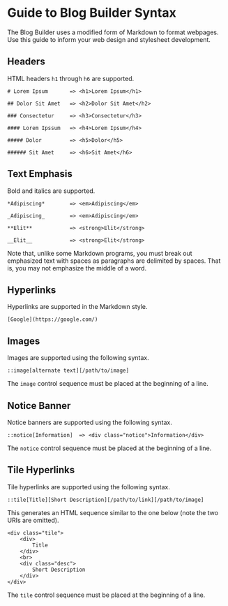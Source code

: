 # Guide to Blog Builder Syntax

The Blog Builder uses a modified form of Markdown to format webpages.  Use this guide to inform your web design and stylesheet development.

## Headers

HTML headers `h1` through `h6` are supported.

```
# Lorem Ipsum       => <h1>Lorem Ipsum</h1>

## Dolor Sit Amet   => <h2>Dolor Sit Amet</h2>

### Consectetur     => <h3>Consectetur</h3>

#### Lorem Ipssum   => <h4>Lorem Ipsum</h4>

##### Dolor         => <h5>Dolor</h5>

###### Sit Amet     => <h6>Sit Amet</h6>
```

## Text Emphasis

Bold and italics are supported.

```
*Adipiscing*        => <em>Adipiscing</em>

_Adipiscing_        => <em>Adipiscing</em>

**Elit**            => <strong>Elit</strong>

__Elit__            => <strong>Elit</strong>
```

Note that, unlike some Markdown programs, you must break out emphasized text with spaces as paragraphs are delimited by spaces.  That is, you may not emphasize the middle of a word.

## Hyperlinks

Hyperlinks are supported in the Markdown style.

```
[Google](https://google.com/)
```

## Images

Images are supported using the following syntax.

```
::image[alternate text][/path/to/image]
```

The `image` control sequence must be placed at the beginning of a line.

## Notice Banner

Notice banners are supported using the following syntax.

```
::notice[Information]  => <div class="notice">Information</div>
```

The `notice` control sequence must be placed at the beginning of a line.

## Tile Hyperlinks

Tile hyperlinks are supported using the following syntax.

```
::tile[Title][Short Description][/path/to/link][/path/to/image]
```

This generates an HTML sequence similar to the one below (note the two URIs are omitted).

```
<div class="tile">
    <div>
        Title
    </div>
    <br>
    <div class="desc">
        Short Description
    </div>
</div>
```

The `tile` control sequence must be placed at the beginning of a line.
